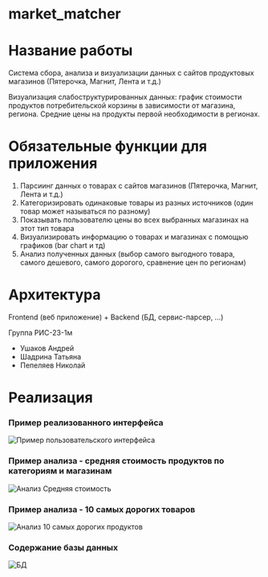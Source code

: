 # market_matcher

# Название работы 
Система сбора, анализа и визуализации данных с сайтов продуктовых магазинов (Пятерочка, Магнит, Лента и т.д.)

Визуализация слабоструктурированных данных: график стоимости продуктов потребительской корзины в зависимости от магазина, региона. Средние цены на продукты первой необходимости в регионах.

# Обязательные функции для приложения 
1. Парсиинг данных о товарах с сайтов магазинов (Пятерочка, Магнит, Лента и т.д.)
2. Категоризировать одинаковые товары из разных источников (один товар может называться по разному)
3. Показывать пользователю цены во всех выбранных магазинах на этот тип товара
4. Визуализировать информацию о товарах и магазинах с помощью графиков (bar chart и тд)
5. Анализ полученных данных (выбор самого выгодного товара, самого дешевого, самого дорогого, сравнение цен по регионам)

# Архитектура
Frontend (веб приложение) + Backend (БД, сервис-парсер, ...)

Группа РИС-23-1м
- Ушаков Андрей
- Шадрина Татьяна
- Пепеляев Николай

# Реализация

### Пример реализованного интерфейса

![Пример пользовательского интерфейса](https://github.com/leenzstra/market_matcher/assets/65588137/0fc8dc0e-35b4-4e02-8c76-f75c9ca89e44)

### Пример анализа - средняя стоимость продуктов по категориям и магазинам

![Анализ Средняя стоимость](https://github.com/leenzstra/market_matcher/assets/65588137/aff2a968-0deb-471b-aea0-653e80a93c9a)

### Пример анализа - 10 самых дорогих товаров

![Анализ 10 самых дорогих продуктов](https://github.com/leenzstra/market_matcher/assets/65588137/4a2b9eb5-3240-4c81-ac4e-8e6d9ff8cd6c)

### Содержание базы данных

![БД](https://github.com/leenzstra/market_matcher/assets/65588137/e6a80491-26f0-4b2b-bdd2-b6a93c487993)



